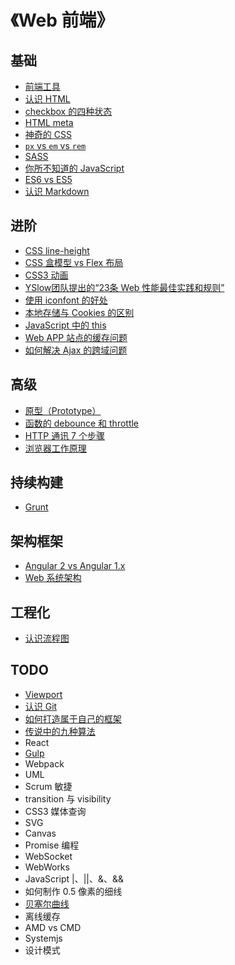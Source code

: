 # 《Web 前端》
## 基础
* [前端工具](share/front-tools.md)
* [认识 HTML](share/html.md)
* [checkbox 的四种状态](share/checkbox-state.md)
* [HTML meta](share/html-meta.md)
* [神奇的 CSS](share/amazing-css.md)
* [`px` vs `em` vs `rem`](share/px-em-rem.md)
* [SASS](share/sass.md)
* [你所不知道的 JavaScript](share/javascript.md)
* [ES6 vs ES5](share/es6vs5.md)
* [认识 Markdown](share/markdown.md)

## 进阶
* [CSS line-height](share/css-line-height.md)
* [CSS 盒模型 vs Flex 布局](share/cssboxmodel-vs-flexbox.md)
* [CSS3 动画](share/css3-animation.md)
* [YSlow团队提出的“23条 Web 性能最佳实践和规则”](share/yslow.md)
* [使用 iconfont 的好处](share/icon-font.md)
* [本地存储与 Cookies 的区别](share/storage-vs-cookies.md)
* [JavaScript 中的 this](share/javascript-this.md)
* [Web APP 站点的缓存问题](share/web-cache.md)
* [如何解决 Ajax 的跨域问题](share/cross-domain.md)

## 高级
* [原型（Prototype）](share/js-prototype.md)
* [函数的 debounce 和 throttle](share/debounce-throttle.md)
* [HTTP 通讯 7 个步骤](share/http.md)
* [浏览器工作原理](share/browser-work.md)

## 持续构建
* [Grunt](share/grunt.md)

## 架构框架
* [Angular 2 vs Angular 1.x](share/angular2vs1.md)
* [Web 系统架构](share/web-architecture.md)

## 工程化
* [认识流程图](share/flow-chart.md)

## TODO
* [Viewport](share/html-meta-viewport.md)
* [认识 Git](share/git.md)
* [如何打造属于自己的框架](share/framework.md)
* [传说中的九种算法](share/algorithm.md)
* React
* [Gulp](share/gulp.md)
* Webpack
* UML
* Scrum 敏捷
* transition 与 visibility
* CSS3 媒体查询
* SVG
* Canvas
* Promise 编程
* WebSocket
* WebWorks
* JavaScript |、||、&、&&
* 如何制作 0.5 像素的细线
* [贝塞尔曲线](share/bezier.md)
* 离线缓存
* AMD vs CMD
* Systemjs
* 设计模式

